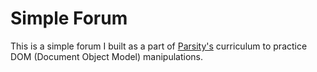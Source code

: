 # Simple Forum

This is a simple forum I built as a part of [Parsity's](https://parsity.io/) curriculum to practice DOM (Document Object Model) manipulations.
